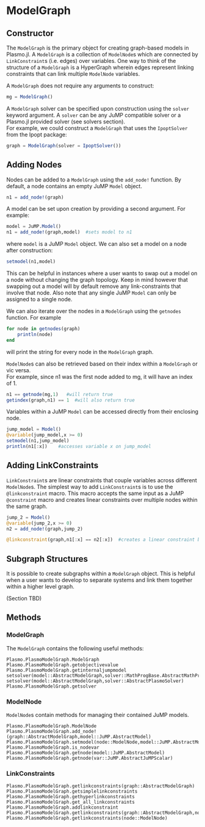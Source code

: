 # ModelGraph

## Constructor
The `ModelGraph` is the primary object for creating graph-based models in Plasmo.jl.  A `ModelGraph` is a collection of `ModelNode`s
which are connected by `LinkConstraint`s (i.e. edges) over variables.  One way to think of the structure of a `ModelGraph` is a HyperGraph wherein edges represent linking constraints
that can link multiple `ModelNode` variables.

A `ModelGraph` does not require any arguments to construct:

```julia
mg = ModelGraph()
```

A `ModelGraph` solver can be specified upon construction using the `solver` keyword argument.  A `solver` can be any JuMP compatible solver or a Plasmo.jl provided solver (see solvers section).  
For example, we could construct a
`ModelGraph` that uses the `IpoptSolver` from the Ipopt package:

```julia
graph = ModelGraph(solver = IpoptSolver())
```

## Adding Nodes
Nodes can be added to a `ModelGraph` using the `add_node!` function.  By default, a node contains an empty JuMP `Model` object.

```julia
n1 = add_node!(graph)
```

A model can be set upon creation by providing a second argument.  For example:

```julia
model = JuMP.Model()
n1 = add_node!(graph,model)  #sets model to n1
```
where `model` is a JuMP `Model` object.  We can also set a model on a node after construction:

```julia
setmodel(n1,model)
```
This can be helpful in instances where a user wants to swap out a model on a node without changing the graph topology.  Keep in mind however that swapping out
a model will by default remove any link-constraints that involve that node.  Also note that any single JuMP `Model` can only be assigned to a single node.

We can also iterate over the nodes in a `ModelGraph` using the `getnodes` function.  For example

```julia
for node in getnodes(graph)
    println(node)
end
```
will print the string for every node in the `ModelGraph` graph.  

`ModelNode`s can also be retrieved based on their index within a `ModelGraph` or vic versa.  
For example, since n1 was the first node added to mg, it will have an index of 1.

```julia
n1 == getnode(mg,1)   #will return true
getindex(graph,n1) == 1  #will also return true
```

Variables within a JuMP `Model` can be accessed directly from their enclosing node.  

```julia
jump_model = Model()
@variable(jump_model,x >= 0)
setmodel(n1,jump_model)
println(n1[:x])    #accesses variable x on jump_model
```

## Adding LinkConstraints

`LinkConstraint`s are linear constraints that couple variables across different `ModelNode`s.  The simplest way to add `LinkConstraint`s
is to use the `@linkconstraint` macro.  This macro accepts the same input as a JuMP `@constraint` macro and creates linear constraints over multiple nodes within the same graph.

```julia
jump_2 = Model()
@variable(jump_2,x >= 0)
n2 = add_node!(graph,jump_2)

@linkconstraint(graph,n1[:x] == n2[:x])  #creates a linear constraint between nodes n1 and n2
```


## Subgraph Structures

It is possible to create subgraphs within a `ModelGraph` object.  This is helpful when a user wants to develop to separate systems and link them together within
a higher level graph.

(Section TBD)


## Methods

### ModelGraph
The `ModelGraph` contains the following useful methods:

```@docs
Plasmo.PlasmoModelGraph.ModelGraph
Plasmo.PlasmoModelGraph.getobjectivevalue
Plasmo.PlasmoModelGraph.getinternaljumpmodel
setsolver(model::AbstractModelGraph,solver::MathProgBase.AbstractMathProgSolver)
setsolver(model::AbstractModelGraph,solver::AbstractPlasmoSolver)
Plasmo.PlasmoModelGraph.getsolver
```
### ModelNode
`ModelNode`s contain methods for managing their contained JuMP models.

```@docs
Plasmo.PlasmoModelGraph.ModelNode
Plasmo.PlasmoModelGraph.add_node!(graph::AbstractModelGraph,model::JuMP.AbstractModel)
Plasmo.PlasmoModelGraph.setmodel(node::ModelNode,model::JuMP.AbstractModel)
Plasmo.PlasmoModelGraph.is_nodevar
Plasmo.PlasmoModelGraph.getnode(model::JuMP.AbstractModel)
Plasmo.PlasmoModelGraph.getnode(var::JuMP.AbstractJuMPScalar)
```

### LinkConstraints
```@docs
Plasmo.PlasmoModelGraph.getlinkconstraints(graph::AbstractModelGraph)
Plasmo.PlasmoModelGraph.getsimplelinkconstraints
Plasmo.PlasmoModelGraph.gethyperlinkconstraints
Plasmo.PlasmoModelGraph.get_all_linkconstraints
Plasmo.PlasmoModelGraph.addlinkconstraint
Plasmo.PlasmoModelGraph.getlinkconstraints(graph::AbstractModelGraph,node::ModelNode)
Plasmo.PlasmoModelGraph.getlinkconstraints(node::ModelNode)

```
